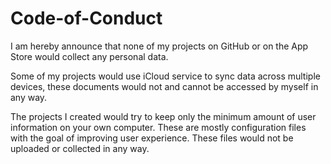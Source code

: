 # Code-of-Conduct

I am hereby announce that none of my projects on GitHub or on the App Store would collect any personal data.

Some of my projects would use iCloud service to sync data across multiple devices, these documents would not and cannot be accessed by myself in any way.

The projects I created would try to keep only the minimum amount of user information on your own computer. These are mostly configuration files with the goal of improving user experience. These files would not be uploaded or collected in any way.
